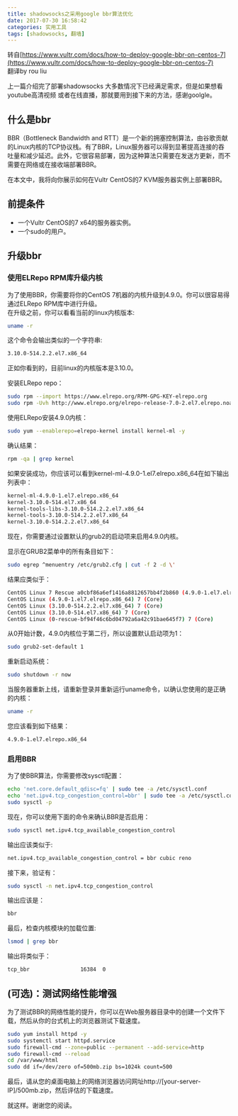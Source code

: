 ```yaml
---
title: shadowsocks之采用google bbr算法优化
date: 2017-07-30 16:58:42
categories: 实用工具
tags: [shadowsocks, 翻墙]
---
```

转自[https://www.vultr.com/docs/how-to-deploy-google-bbr-on-centos-7](https://www.vultr.com/docs/how-to-deploy-google-bbr-on-centos-7)  
翻译by rou liu

上一篇介绍完了部署shadowsocks 大多数情况下已经满足需求，但是如果想看youtube高清视频
或者在线直播，那就要用到接下来的方法，感谢goolgle。

## 什么是bbr 
BBR（Bottleneck Bandwidth and RTT）是一个新的拥塞控制算法，由谷歌贡献的Linux内核的TCP协议栈。有了BBR，Linux服务器可以得到显著提高连接的吞吐量和减少延迟。此外，它很容易部署，因为这种算法只需要在发送方更新，而不需要在网络或在接收端部署BBR。

在本文中，我将向你展示如何在Vultr CentOS的7 KVM服务器实例上部署BBR。

## 前提条件
- 一个Vultr CentOS的7 x64的服务器实例。
- 一个sudo的用户。

## 升级bbr
### 使用ELRepo RPM库升级内核

为了使用BBR，你需要将你的CentOS 7机器的内核升级到4.9.0。你可以很容易得通过ELRepo RPM库中进行升级。  
在升级之前，你可以看看当前的linux内核版本:  
```bash
uname -r
```  

这个命令会输出类似的一个字符串:   
```bash
3.10.0-514.2.2.el7.x86_64
``` 
  
正如你看到的，目前linux的内核版本是3.10.0。

安装ELRepo repo：  
```bash
sudo rpm --import https://www.elrepo.org/RPM-GPG-KEY-elrepo.org
sudo rpm -Uvh http://www.elrepo.org/elrepo-release-7.0-2.el7.elrepo.noarch.rpm 
```

使用ELRepo安装4.9.0内核：  
```bash
sudo yum --enablerepo=elrepo-kernel install kernel-ml -y
```  
确认结果：  
```bash
rpm -qa | grep kernel  
```  
如果安装成功，你应该可以看到kernel-ml-4.9.0-1.el7.elrepo.x86_64在如下输出列表中：  
```bash
kernel-ml-4.9.0-1.el7.elrepo.x86_64
kernel-3.10.0-514.el7.x86_64
kernel-tools-libs-3.10.0-514.2.2.el7.x86_64
kernel-tools-3.10.0-514.2.2.el7.x86_64
kernel-3.10.0-514.2.2.el7.x86_64
```
现在，你需要通过设置默认的grub2的启动项来启用4.9.0内核。

显示在GRUB2菜单中的所有条目如下：  
```bash
sudo egrep ^menuentry /etc/grub2.cfg | cut -f 2 -d \'
```

结果应类似于： 
```bash
CentOS Linux 7 Rescue a0cbf86a6ef1416a8812657bb4f2b860 (4.9.0-1.el7.elrepo.x86_64)  
CentOS Linux (4.9.0-1.el7.elrepo.x86_64) 7 (Core)
CentOS Linux (3.10.0-514.2.2.el7.x86_64) 7 (Core)
CentOS Linux (3.10.0-514.el7.x86_64) 7 (Core)
CentOS Linux (0-rescue-bf94f46c6bd04792a6a42c91bae645f7) 7 (Core)
```  
<!--more--> 

从0开始计数，4.9.0内核位于第二行，所以设置默认启动项为1：  
```bash
sudo grub2-set-default 1
```  

重新启动系统：  
```bash
sudo shutdown -r now
```   

当服务器重新上线，请重新登录并重新运行uname命令，以确认您使用的是正确的内核：  
```bash
uname -r
``` 

您应该看到如下结果：  
```bash
4.9.0-1.el7.elrepo.x86_64
```

### 启用BBR

为了使BBR算法，你需要修改sysctl配置： 
```bash
echo 'net.core.default_qdisc=fq' | sudo tee -a /etc/sysctl.conf
echo 'net.ipv4.tcp_congestion_control=bbr' | sudo tee -a /etc/sysctl.conf
sudo sysctl -p
``` 

现在，你可以使用下面的命令来确认BBR是否启用：
```bash
sudo sysctl net.ipv4.tcp_available_congestion_control
``` 

输出应该类似于:  
```bash
net.ipv4.tcp_available_congestion_control = bbr cubic reno
``` 

接下来，验证有：  
```bash
sudo sysctl -n net.ipv4.tcp_congestion_control
``` 

输出应该是： 

```bash
bbr
``` 

最后，检查内核模块的加载位置:  
```bash
lsmod | grep bbr 
``` 

输出将类似于：  
```bash
tcp_bbr                16384  0
``` 

## (可选)：测试网络性能增强

为了测试BBR的网络性能的提升，你可以在Web服务器目录中的创建一个文件下载，然后从你的台式机上的浏览器测试下载速度。
```bash
sudo yum install httpd -y
sudo systemctl start httpd.service
sudo firewall-cmd --zone=public --permanent --add-service=http
sudo firewall-cmd --reload
cd /var/www/html
sudo dd if=/dev/zero of=500mb.zip bs=1024k count=500
``` 
最后，请从您的桌面电脑上的网络浏览器访问网址http://[your-server-IP]/500mb.zip，然后评估的下载速度。

就这样。谢谢您的阅读。
